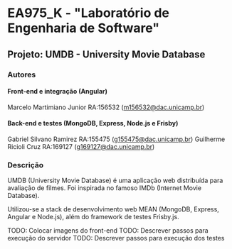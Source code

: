 # EA975_K - "Laboratório de Engenharia de Software"

## Projeto: UMDB - University Movie Database 

### Autores

#### Front-end e integração (Angular) 
Marcelo Martimiano Junior       RA:156532       (m156532@dac.unicamp.br)

#### Back-end e testes (MongoDB, Express, Node.js e Frisby)
Gabriel Silvano Ramirez         RA:155475       (g155475@dac.unicamp.br)
Guilherme Ricioli Cruz          RA:169127       (g169127@dac.unicamp.br)

### Descrição

UMDB (University Movie Database) é uma aplicação web distribuída para avaliação
de filmes. Foi inspirada no famoso IMDb (Internet Movie Database).

Utilizou-se a stack de desenvolvimento web MEAN (MongoDB, Express, Angular e 
Node.js), além do framework de testes Frisby.js.


TODO: Colocar imagens do front-end
TODO: Descrever passos para execução do servidor
TODO: Descrever passos para execução dos testes 
